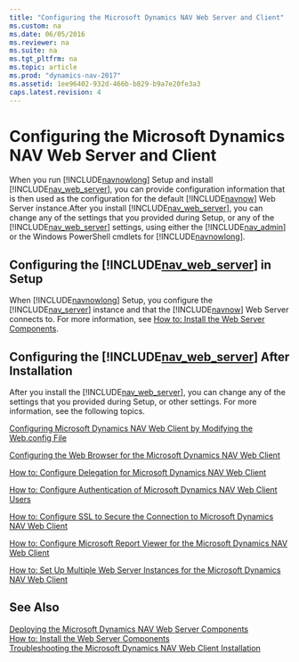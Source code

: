 ```yaml
---
title: "Configuring the Microsoft Dynamics NAV Web Server and Client"
ms.custom: na
ms.date: 06/05/2016
ms.reviewer: na
ms.suite: na
ms.tgt_pltfrm: na
ms.topic: article
ms.prod: "dynamics-nav-2017"
ms.assetid: 1ee96402-932d-466b-b829-b9a7e20fe3a3
caps.latest.revision: 4
---
```

# Configuring the Microsoft Dynamics NAV Web Server and Client
When you run [!INCLUDE[navnowlong](includes/navnowlong_md.md)] Setup and install [!INCLUDE[nav_web_server](includes/nav_web_server_md.md)], you can provide configuration information that is then used as the configuration for the default [!INCLUDE[navnow](includes/navnow_md.md)] Web Server instance.After you install [!INCLUDE[nav_web_server](includes/nav_web_server_md.md)], you can change any of the settings that you provided during Setup, or any of the [!INCLUDE[nav_web_server](includes/nav_web_server_md.md)] settings, using either the [!INCLUDE[nav_admin](includes/nav_admin_md.md)] or the Windows PowerShell cmdlets for [!INCLUDE[navnowlong](includes/navnowlong_md.md)].  
  
## Configuring the [!INCLUDE[nav_web_server](includes/nav_web_server_md.md)] in Setup  
 When [!INCLUDE[navnowlong](includes/navnowlong_md.md)] Setup, you configure the [!INCLUDE[nav_server](includes/nav_server_md.md)] instance and that the [!INCLUDE[navnow](includes/navnow_md.md)] Web Server connects to. For more information, see [How to: Install the Web Server Components](How-to--Install-the-Web-Server-Components.md).  
  
## Configuring the [!INCLUDE[nav_web_server](includes/nav_web_server_md.md)] After Installation  
 After you install the [!INCLUDE[nav_web_server](includes/nav_web_server_md.md)], you can change any of the settings that you provided during Setup, or other settings. For more information, see the following topics.  
  
 [Configuring Microsoft Dynamics NAV Web Client by Modifying the Web.config File](Configuring-Microsoft-Dynamics-NAV-Web-Client-by-Modifying-the-Web.config-File.md)  
  
 [Configuring the Web Browser for the Microsoft Dynamics NAV Web Client](Configuring-the-Web-Browser-for-the-Microsoft-Dynamics-NAV-Web-Client.md)  
  
 [How to: Configure Delegation for Microsoft Dynamics NAV Web Client](How-to--Configure-Delegation-for-Microsoft-Dynamics-NAV-Web-Client.md)  
  
 [How to: Configure Authentication of Microsoft Dynamics NAV Web Client Users](How-to--Configure-Authentication-of-Microsoft-Dynamics-NAV-Web-Client-Users.md)  
  
 [How to: Configure SSL to Secure the Connection to Microsoft Dynamics NAV Web Client](How-to--Configure-SSL-to-Secure-the-Connection-to-Microsoft-Dynamics-NAV-Web-Client.md)  
  
 [How to: Configure Microsoft Report Viewer for the Microsoft Dynamics NAV Web Client](How-to--Configure-Microsoft-Report-Viewer-for-the-Microsoft-Dynamics-NAV-Web-Client.md)  
  
 [How to: Set Up Multiple Web Server Instances for the Microsoft Dynamics NAV Web Client](How-to--Set-Up-Multiple-Web-Server-Instances-for-the-Microsoft-Dynamics-NAV-Web-Client.md)  
  
## See Also  
 [Deploying the Microsoft Dynamics NAV Web Server Components](Deploying-the-Microsoft-Dynamics-NAV-Web-Server-Components.md)   
 [How to: Install the Web Server Components](How-to--Install-the-Web-Server-Components.md)   
 [Troubleshooting the Microsoft Dynamics NAV Web Client Installation](Troubleshooting-the-Microsoft-Dynamics-NAV-Web-Client-Installation.md)